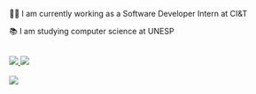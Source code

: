 

👨‍💻 I am currently working as a Software Developer Intern at CI&T

📚 I am studying computer science at UNESP

   <br>
   <a href="https://www.linkedin.com/in/gf-teixeira/" alt="Linkedin">
    <img src="https://img.shields.io/badge/-Linkedin-0e76a8?style=flat&logo=Linkedin&logoColor=white&link=https://www.linkedin.com/in/gf-teixeira/"/>
   </a>
  <a href="https://github.com/gfteix/gfteix/blob/main/cv.png" alt="CV">
    <img src="https://img.shields.io/badge/%20-CV%20-FF8C67"/>
  </a>
 
  <br>
  <br>
  <a href="https://github.com/anuraghazra/github-readme-stats">
    <img src="https://github-readme-stats.vercel.app/api/top-langs/?username=gfteix&show_icons=true&hide_title=true&theme=tokyonight&layout=compact&hide_border=true&border_radius=15&langs_count=10&exclude_repo=play-brain,TheTrab">
  </a>

